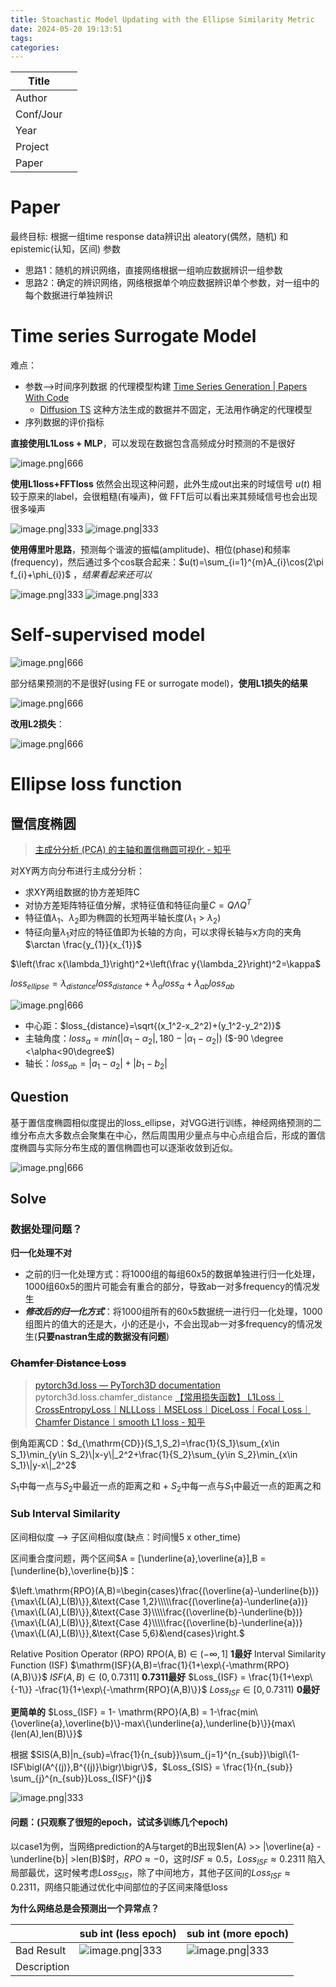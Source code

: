 ```yaml
---
title: Stoachastic Model Updating with the Ellipse Similarity Metric
date: 2024-05-20 19:13:51
tags: 
categories:
---
```


| Title     |     |
| --------- | --- |
| Author    |     |
| Conf/Jour |     |
| Year      |     |
| Project   |     |
| Paper     |     |

<!-- more -->

# Paper

最终目标:
根据一组time response data辨识出 aleatory(偶然，随机) 和 epistemic(认知，区间) 参数
- 思路1：随机的辨识网络，直接网络根据一组响应数据辨识一组参数
- 思路2：确定的辨识网络，网络根据单个响应数据辨识单个参数，对一组中的每个数据进行单独辨识


# Time series Surrogate Model

难点：
- 参数-->时间序列数据 的代理模型构建  [Time Series Generation | Papers With Code](https://paperswithcode.com/task/time-series-generation/latest)
  - [Diffusion TS](https://openreview.net/pdf?id=4h1apFjO99) 这种方法生成的数据并不固定，无法用作确定的代理模型
- 序列数据的评价指标

**直接使用L1Loss + MLP**，可以发现在数据包含高频成分时预测的不是很好

![image.png|666](https://raw.githubusercontent.com/qiyun71/Blog_images/main/MyBlogPic/202403/20240925170521.png)

**使用L1loss+FFTloss** 依然会出现这种问题，此外生成out出来的时域信号 $u(t)$ 相较于原来的label，会很粗糙(有噪声)，做 FFT后可以看出来其频域信号也会出现很多噪声

![image.png|333](https://raw.githubusercontent.com/qiyun71/Blog_images/main/MyBlogPic/202403/20240926103010.png)
![image.png|333](https://raw.githubusercontent.com/qiyun71/Blog_images/main/MyBlogPic/202403/20240926102832.png)

**使用傅里叶思路**，预测每个谐波的振幅(amplitude)、相位(phase)和频率(frequency)，然后通过多个cos联合起来：$u(t)=\sum_{i=1}^{m}A_{i}\cos(2\pi f_{i}+\phi_{i})$ ，*结果看起来还可以*

![image.png|333](https://raw.githubusercontent.com/qiyun71/Blog_images/main/MyBlogPic/202403/20240926211853.png)
![image.png|333](https://raw.githubusercontent.com/qiyun71/Blog_images/main/MyBlogPic/202403/20240926211901.png)


# Self-supervised model

![image.png|666](https://raw.githubusercontent.com/qiyun71/Blog_images/main/MyBlogPic/202403/20240927210534.png)

部分结果预测的不是很好(using FE or surrogate model)，**使用L1损失的结果**

![image.png|666](https://raw.githubusercontent.com/qiyun71/Blog_images/main/MyBlogPic/202403/20240927210523.png)

**改用L2损失**：

![image.png|666](https://raw.githubusercontent.com/qiyun71/Blog_images/main/MyBlogPic/202403/20240928195106.png)




# Ellipse loss function
## 置信度椭圆

> [主成分分析 (PCA) 的主轴和置信椭圆可视化 - 知乎](https://zhuanlan.zhihu.com/p/352715707)

对XY两方向分布进行主成分分析：
- 求XY两组数据的协方差矩阵C
- 对协方差矩阵特征值分解，求特征值和特征向量$C=Q\Lambda Q^{T}$
- 特征值$\lambda_1、\lambda_2$即为椭圆的长短两半轴长度($\lambda_1>\lambda_2$)
- 特征向量$\lambda_1$对应的特征值即为长轴的方向，可以求得长轴与x方向的夹角$\arctan \frac{y_{1}}{x_{1}}$

$\left(\frac x{\lambda_1}\right)^2+\left(\frac y{\lambda_2}\right)^2=\kappa$

$loss_{ellipse} = \lambda_{distance} loss_{distance} + \lambda_{\alpha} loss_{\alpha} + \lambda_{ab} loss_{ab}$

![image.png|666](https://raw.githubusercontent.com/qiyun71/Blog_images/main/MyBlogPic/202403/20240520193055.png)

- 中心距：$loss_{distance}=\sqrt{(x_1^2-x_2^2)+(y_1^2-y_2^2)}$
- 主轴角度：$loss_\alpha=min(|\alpha_1-\alpha_2|,180-|\alpha_1-\alpha_2|)$ ($-90 \degree <\alpha<90\degree$)
- 轴长：$loss_{ab}=|a_1-a_2|+|b_1-b_2|$

## Question

基于置信度椭圆相似度提出的loss_ellipse，对VGG进行训练，神经网络预测的二维分布点大多数点会聚集在中心，然后周围用少量点与中心点组合后，形成的置信度椭圆与实际分布生成的置信椭圆也可以逐渐收敛到近似。

![image.png|666](https://raw.githubusercontent.com/qiyun71/Blog_images/main/MyBlogPic/202403/20240520191829.png)


## Solve


### 数据处理问题？

**归一化处理不对**
- 之前的归一化处理方式：将1000组的每组60x5的数据单独进行归一化处理，1000组60x5的图片可能会有重合的部分，导致ab一对多frequency的情况发生
- ***修改后的归一化方式***：将1000组所有的60x5数据统一进行归一化处理，1000组图片的值大的还是大，小的还是小，不会出现ab一对多frequency的情况发生(**只要nastran生成的数据没有问题**)



### ~~Chamfer Distance Loss~~

> [pytorch3d.loss — PyTorch3D documentation](https://pytorch3d.readthedocs.io/en/latest/modules/loss.html) pytorch3d.loss.chamfer_distance
> [【常用损失函数】 L1Loss｜CrossEntropyLoss｜NLLLoss｜MSELoss｜DiceLoss｜Focal Loss｜Chamfer Distance｜smooth L1 loss - 知乎](https://zhuanlan.zhihu.com/p/401010037)

倒角距离CD：$d_{\mathrm{CD}}(S_1,S_2)=\frac{1}{S_1}\sum_{x\in S_1}\min_{y\in S_2}\|x-y\|_2^2+\frac{1}{S_2}\sum_{y\in S_2}\min_{x\in S_1}\|y-x\|_2^2$

$S_{1}$中每一点与$S_{2}$中最近一点的距离之和 + $S_{2}$中每一点与$S_{1}$中最近一点的距离之和


### Sub Interval Similarity

区间相似度 --> 子区间相似度(缺点：时间慢5 x other_time)

区间重合度问题，两个区间$A = [\underline{a},\overline{a}],B = [\underline{b},\overline{b}]$：

$\left.\mathrm{RPO}(A,B)=\begin{cases}\frac{(\overline{a}-\underline{b})}{\max\{L(A),L(B)\}},&\text{Case 1,2}\\\\\frac{(\overline{a}-\underline{a})}{\max\{L(A),L(B)\}},&\text{Case 3}\\\\\frac{(\overline{b}-\underline{b})}{\max\{L(A),L(B)\}},&\text{Case 4}\\\\\frac{(\overline{b}-\underline{a})}{\max\{L(A),L(B)\}},&\text{Case 5,6}&\end{cases}\right.$

Relative Position Operator (RPO) $\mathrm R\mathrm P\mathrm O(\mathrm A,\mathrm B)\in(-\infty,1]$ **1最好**
Interval Similarity Function (ISF) $\mathrm{ISF}(A,B)=\frac{1}{1+\exp\{-\mathrm{RPO}(A,B)\}}$ $ISF(A,B) \in (0,0.7311]$ **0.7311最好**
$Loss_{ISF} = \frac{1}{1+\exp\{-1\}} -\frac{1}{1+\exp\{-\mathrm{RPO}(A,B)\}}$ $Loss_{ISF} \in [0,0.7311)$ **0最好**

**更简单的** $Loss_{ISF} = 1- \mathrm{RPO}(A,B) = 1-\frac{min\{\overline{a},\overline{b}\}-max\{\underline{a},\underline{b}\}}{max\{len(A),len(B)\}}$

根据 $SIS(A,B)|n_{sub}=\frac{1}{n_{sub}}\sum_{j=1}^{n_{sub}}\bigl\{1-ISF\bigl(A^{(j)},B^{(j)}\bigr)\bigr\}$，$Loss_{SIS} = \frac{1}{n_{sub}} \sum_{j}^{n_{sub}}Loss_{ISF}^{j}$


![image.png|333](https://raw.githubusercontent.com/qiyun71/Blog_images/main/MyBlogPic/202403/20240522161610.png)

#### 问题：(只观察了很短的epoch，试试多训练几个epoch)
以case1为例，当网络prediction的A与target的B出现$len(A) >> |\overline{a} - \underline{b}| >len(B)$时，$RPO \approx -0$，这时$ISF \approx 0.5$，$Loss_{ISF} \approx 0.2311$ 陷入局部最优，这时候考虑$Loss_{SIS}$，除了中间地方，其他子区间的$Loss_{ISF} \approx 0.2311$，网络只能通过优化中间部位的子区间来降低loss

**为什么网络总是会预测出一个异常点？**

|             | sub int (less epoch)                                                                                              | sub int (more epoch)                                                                                              |
| ----------- | ----------------------------------------------------------------------------------------------------------------- | ----------------------------------------------------------------------------------------------------------------- |
| Bad Result  | ![image.png\|333](https://raw.githubusercontent.com/qiyun71/Blog_images/main/MyBlogPic/202403/20240523113736.png) | ![image.png\|333](https://raw.githubusercontent.com/qiyun71/Blog_images/main/MyBlogPic/202403/20240523113736.png) |
| Description |                                                                                                                   |                                                                                                                   |




